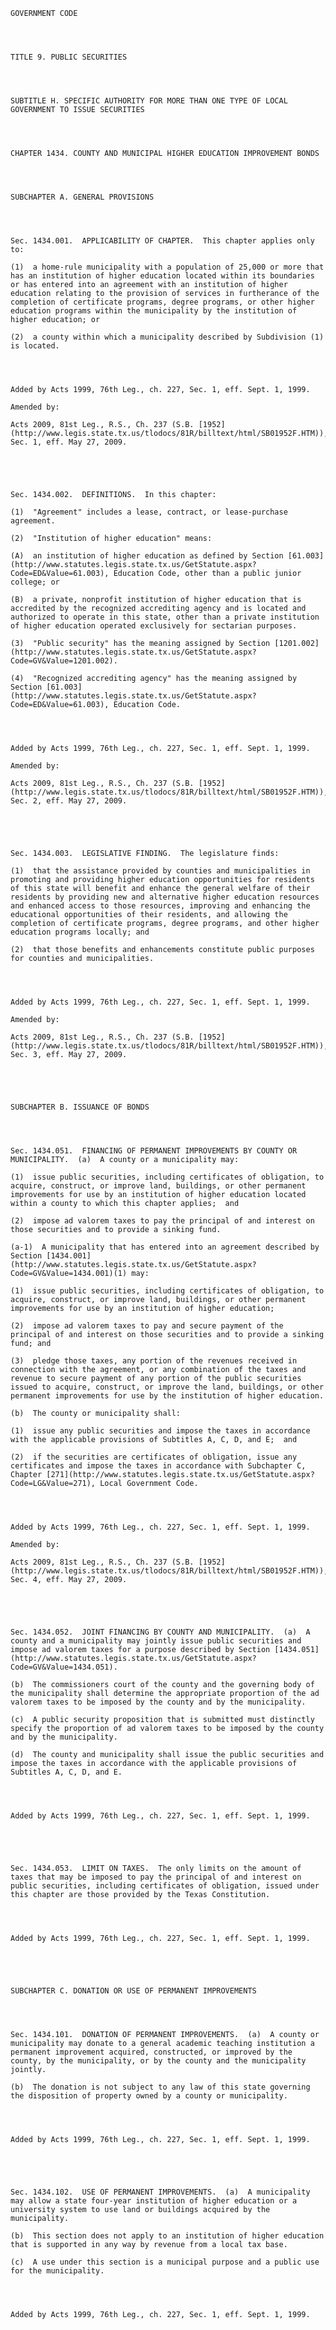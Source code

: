 ﻿
    
    
    	
    					
    
    
    GOVERNMENT CODE
    
      
    
    
    TITLE 9. PUBLIC SECURITIES
    
      
    
    
    SUBTITLE H. SPECIFIC AUTHORITY FOR MORE THAN ONE TYPE OF LOCAL GOVERNMENT TO ISSUE SECURITIES
    
      
    
    
    CHAPTER 1434. COUNTY AND MUNICIPAL HIGHER EDUCATION IMPROVEMENT BONDS
    
      
    
    
    SUBCHAPTER A. GENERAL PROVISIONS
    
      
    
    
    Sec. 1434.001.  APPLICABILITY OF CHAPTER.  This chapter applies only to:
    
    (1)  a home-rule municipality with a population of 25,000 or more that has an institution of higher education located within its boundaries or has entered into an agreement with an institution of higher education relating to the provision of services in furtherance of the completion of certificate programs, degree programs, or other higher education programs within the municipality by the institution of higher education; or
    
    (2)  a county within which a municipality described by Subdivision (1) is located.
    
    
    
    
    Added by Acts 1999, 76th Leg., ch. 227, Sec. 1, eff. Sept. 1, 1999.
    
    Amended by: 
    
    Acts 2009, 81st Leg., R.S., Ch. 237 (S.B. [1952](http://www.legis.state.tx.us/tlodocs/81R/billtext/html/SB01952F.HTM)), Sec. 1, eff. May 27, 2009.
    
    
    
    
    
    Sec. 1434.002.  DEFINITIONS.  In this chapter:
    
    (1)  "Agreement" includes a lease, contract, or lease-purchase agreement.
    
    (2)  "Institution of higher education" means:
    
    (A)  an institution of higher education as defined by Section [61.003](http://www.statutes.legis.state.tx.us/GetStatute.aspx?Code=ED&Value=61.003), Education Code, other than a public junior college; or
    
    (B)  a private, nonprofit institution of higher education that is accredited by the recognized accrediting agency and is located and authorized to operate in this state, other than a private institution of higher education operated exclusively for sectarian purposes.
    
    (3)  "Public security" has the meaning assigned by Section [1201.002](http://www.statutes.legis.state.tx.us/GetStatute.aspx?Code=GV&Value=1201.002).
    
    (4)  "Recognized accrediting agency" has the meaning assigned by Section [61.003](http://www.statutes.legis.state.tx.us/GetStatute.aspx?Code=ED&Value=61.003), Education Code.
    
    
    
    
    Added by Acts 1999, 76th Leg., ch. 227, Sec. 1, eff. Sept. 1, 1999.
    
    Amended by: 
    
    Acts 2009, 81st Leg., R.S., Ch. 237 (S.B. [1952](http://www.legis.state.tx.us/tlodocs/81R/billtext/html/SB01952F.HTM)), Sec. 2, eff. May 27, 2009.
    
    
    
    
    
    Sec. 1434.003.  LEGISLATIVE FINDING.  The legislature finds:
    
    (1)  that the assistance provided by counties and municipalities in promoting and providing higher education opportunities for residents of this state will benefit and enhance the general welfare of their residents by providing new and alternative higher education resources and enhanced access to those resources, improving and enhancing the educational opportunities of their residents, and allowing the completion of certificate programs, degree programs, and other higher education programs locally; and
    
    (2)  that those benefits and enhancements constitute public purposes for counties and municipalities.
    
    
    
    
    Added by Acts 1999, 76th Leg., ch. 227, Sec. 1, eff. Sept. 1, 1999.
    
    Amended by: 
    
    Acts 2009, 81st Leg., R.S., Ch. 237 (S.B. [1952](http://www.legis.state.tx.us/tlodocs/81R/billtext/html/SB01952F.HTM)), Sec. 3, eff. May 27, 2009.
    
    
    
    
    
    SUBCHAPTER B. ISSUANCE OF BONDS
    
      
    
    
    Sec. 1434.051.  FINANCING OF PERMANENT IMPROVEMENTS BY COUNTY OR MUNICIPALITY.  (a)  A county or a municipality may:
    
    (1)  issue public securities, including certificates of obligation, to acquire, construct, or improve land, buildings, or other permanent improvements for use by an institution of higher education located within a county to which this chapter applies;  and
    
    (2)  impose ad valorem taxes to pay the principal of and interest on those securities and to provide a sinking fund.
    
    (a-1)  A municipality that has entered into an agreement described by Section [1434.001](http://www.statutes.legis.state.tx.us/GetStatute.aspx?Code=GV&Value=1434.001)(1) may:
    
    (1)  issue public securities, including certificates of obligation, to acquire, construct, or improve land, buildings, or other permanent improvements for use by an institution of higher education;
    
    (2)  impose ad valorem taxes to pay and secure payment of the principal of and interest on those securities and to provide a sinking fund; and
    
    (3)  pledge those taxes, any portion of the revenues received in connection with the agreement, or any combination of the taxes and revenue to secure payment of any portion of the public securities issued to acquire, construct, or improve the land, buildings, or other permanent improvements for use by the institution of higher education.
    
    (b)  The county or municipality shall:
    
    (1)  issue any public securities and impose the taxes in accordance with the applicable provisions of Subtitles A, C, D, and E;  and
    
    (2)  if the securities are certificates of obligation, issue any certificates and impose the taxes in accordance with Subchapter C, Chapter [271](http://www.statutes.legis.state.tx.us/GetStatute.aspx?Code=LG&Value=271), Local Government Code.
    
    
    
    
    Added by Acts 1999, 76th Leg., ch. 227, Sec. 1, eff. Sept. 1, 1999.
    
    Amended by: 
    
    Acts 2009, 81st Leg., R.S., Ch. 237 (S.B. [1952](http://www.legis.state.tx.us/tlodocs/81R/billtext/html/SB01952F.HTM)), Sec. 4, eff. May 27, 2009.
    
    
    
    
    
    Sec. 1434.052.  JOINT FINANCING BY COUNTY AND MUNICIPALITY.  (a)  A county and a municipality may jointly issue public securities and impose ad valorem taxes for a purpose described by Section [1434.051](http://www.statutes.legis.state.tx.us/GetStatute.aspx?Code=GV&Value=1434.051).
    
    (b)  The commissioners court of the county and the governing body of the municipality shall determine the appropriate proportion of the ad valorem taxes to be imposed by the county and by the municipality.
    
    (c)  A public security proposition that is submitted must distinctly specify the proportion of ad valorem taxes to be imposed by the county and by the municipality.
    
    (d)  The county and municipality shall issue the public securities and impose the taxes in accordance with the applicable provisions of Subtitles A, C, D, and E.
    
    
    
    
    Added by Acts 1999, 76th Leg., ch. 227, Sec. 1, eff. Sept. 1, 1999.
    
    
    
    
    
    Sec. 1434.053.  LIMIT ON TAXES.  The only limits on the amount of taxes that may be imposed to pay the principal of and interest on public securities, including certificates of obligation, issued under this chapter are those provided by the Texas Constitution.
    
    
    
    
    Added by Acts 1999, 76th Leg., ch. 227, Sec. 1, eff. Sept. 1, 1999.
    
    
    
    
    
    SUBCHAPTER C. DONATION OR USE OF PERMANENT IMPROVEMENTS
    
      
    
    
    Sec. 1434.101.  DONATION OF PERMANENT IMPROVEMENTS.  (a)  A county or municipality may donate to a general academic teaching institution a permanent improvement acquired, constructed, or improved by the county, by the municipality, or by the county and the municipality jointly.
    
    (b)  The donation is not subject to any law of this state governing the disposition of property owned by a county or municipality.
    
    
    
    
    Added by Acts 1999, 76th Leg., ch. 227, Sec. 1, eff. Sept. 1, 1999.
    
    
    
    
    
    Sec. 1434.102.  USE OF PERMANENT IMPROVEMENTS.  (a)  A municipality may allow a state four-year institution of higher education or a university system to use land or buildings acquired by the municipality.
    
    (b)  This section does not apply to an institution of higher education that is supported in any way by revenue from a local tax base.
    
    (c)  A use under this section is a municipal purpose and a public use for the municipality.
    
    
    
    
    Added by Acts 1999, 76th Leg., ch. 227, Sec. 1, eff. Sept. 1, 1999.
    
    
    
    
    				
